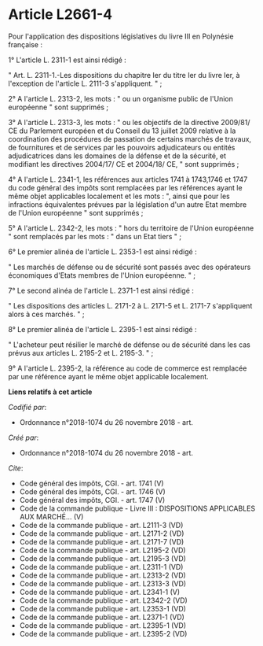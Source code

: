 # Article L2661-4

Pour l'application des dispositions législatives du livre III en Polynésie française : 

1° L'article L. 2311-1 est ainsi rédigé : 

" Art. L. 2311-1.-Les dispositions du chapitre Ier du titre Ier du livre Ier, à l'exception de l'article L. 2111-3
s'appliquent. " ; 

2° A l'article L. 2313-2, les mots : " ou un organisme public de l'Union européenne " sont supprimés ; 

3° A l'article L. 2313-3, les mots : " ou les objectifs de la directive 2009/81/ CE du Parlement européen et du Conseil du 13
juillet 2009 relative à la coordination des procédures de passation de certains marchés de travaux, de fournitures et de
services par les pouvoirs adjudicateurs ou entités adjudicatrices dans les domaines de la défense et de la sécurité, et
modifiant les directives 2004/17/ CE et 2004/18/ CE, " sont supprimés ; 

4° A l'article L. 2341-1, les références aux articles 1741 à 1743,1746 et 1747 du code général des impôts sont remplacées par
les références ayant le même objet applicables localement et les mots : ", ainsi que pour les infractions équivalentes
prévues par la législation d'un autre Etat membre de l'Union européenne " sont supprimés ; 

5° A l'article L. 2342-2, les mots : " hors du territoire de l'Union européenne " sont remplacés par les mots : " dans un
Etat tiers " ; 

6° Le premier alinéa de l'article L. 2353-1 est ainsi rédigé : 

" Les marchés de défense ou de sécurité sont passés avec des opérateurs économiques d'Etats membres de l'Union européenne.
" ; 

7° Le second alinéa de l'article L. 2371-1 est ainsi rédigé : 

" Les dispositions des articles L. 2171-2 à L. 2171-5 et L. 2171-7 s'appliquent alors à ces marchés. " ; 

8° Le premier alinéa de l'article L. 2395-1 est ainsi rédigé : 

" L'acheteur peut résilier le marché de défense ou de sécurité dans les cas prévus aux articles L. 2195-2 et L. 2195-3. " ; 

9° A l'article L. 2395-2, la référence au code de commerce est remplacée par une référence ayant le même objet applicable
localement.

**Liens relatifs à cet article**

_Codifié par_:

  - Ordonnance n°2018-1074 du 26 novembre 2018 - art.

_Créé par_:

  - Ordonnance n°2018-1074 du 26 novembre 2018 - art.

_Cite_:

  - Code général des impôts, CGI. - art. 1741 (V)
  - Code général des impôts, CGI. - art. 1746 (V)
  - Code général des impôts, CGI. - art. 1747 (V)
  - Code de la commande publique -  Livre III : DISPOSITIONS APPLICABLES AUX MARCHÉ... (V)
  - Code de la commande publique - art. L2111-3 (VD)
  - Code de la commande publique - art. L2171-2 (VD)
  - Code de la commande publique - art. L2171-7 (VD)
  - Code de la commande publique - art. L2195-2 (VD)
  - Code de la commande publique - art. L2195-3 (VD)
  - Code de la commande publique - art. L2311-1 (VD)
  - Code de la commande publique - art. L2313-2 (VD)
  - Code de la commande publique - art. L2313-3 (VD)
  - Code de la commande publique - art. L2341-1 (V)
  - Code de la commande publique - art. L2342-2 (VD)
  - Code de la commande publique - art. L2353-1 (VD)
  - Code de la commande publique - art. L2371-1 (VD)
  - Code de la commande publique - art. L2395-1 (VD)
  - Code de la commande publique - art. L2395-2 (VD)
